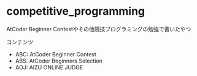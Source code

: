 # competitive_programming

AtCoder Beginner Contestやその他競技プログラミングの勉強で書いたやつ

コンテンツ

- ABC: AtCoder Beginner Contest
- ABS: AtCoder Beginners Selection
- AOJ: AIZU ONLINE JUDGE
